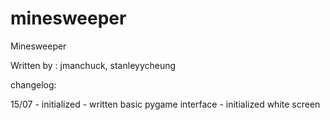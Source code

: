 # minesweeper
Minesweeper

Written by : jmanchuck, stanleyycheung

changelog:

15/07 - initialized
      - written basic pygame interface - initialized white screen
